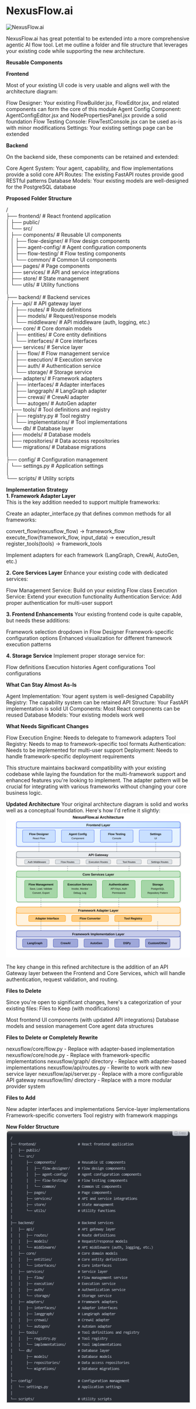 # NexusFlow.ai

![NexusFlow.ai](docs/assets/logo.png)

NexusFlow.ai has great potential to be extended into a more comprehensive agentic AI flow tool. Let me outline a folder and file structure that leverages your existing code while supporting the new architecture.

**Reusable Components**

**Frontend**

Most of your existing UI code is very usable and aligns well with the architecture diagram:

Flow Designer: Your existing FlowBuilder.jsx, FlowEditor.jsx, and related components can form the core of this module
Agent Config Component: AgentConfigEditor.jsx and NodePropertiesPanel.jsx provide a solid foundation
Flow Testing Console: FlowTestConsole.jsx can be used as-is with minor modifications
Settings: Your existing settings page can be extended

**Backend**

On the backend side, these components can be retained and extended:

Core Agent System: Your agent, capability, and flow implementations provide a solid core
API Routes: The existing FastAPI routes provide good RESTful patterns
Database Models: Your existing models are well-designed for the PostgreSQL database

**Proposed Folder Structure**

/   
├── frontend/                     # React frontend application  
│   ├── public/  
│   └── src/  
│       ├── components/           # Reusable UI components  
│       │   ├── flow-designer/    # Flow design components  
│       │   ├── agent-config/     # Agent configuration components  
│       │   ├── flow-testing/     # Flow testing components  
│       │   └── common/           # Common UI components  
│       ├── pages/                # Page components  
│       ├── services/             # API and service integrations  
│       ├── store/                # State management  
│       └── utils/                # Utility functions  
│   
├── backend/                      # Backend services  
│   ├── api/                      # API gateway layer  
│   │   ├── routes/               # Route definitions  
│   │   ├── models/               # Request/response models  
│   │   └── middleware/           # API middleware (auth, logging, etc.)  
│   ├── core/                     # Core domain models  
│   │   ├── entities/             # Core entity definitions  
│   │   └── interfaces/           # Core interfaces  
│   ├── services/                 # Service layer  
│   │   ├── flow/                 # Flow management service  
│   │   ├── execution/            # Execution service  
│   │   ├── auth/                 # Authentication service  
│   │   └── storage/              # Storage service  
│   ├── adapters/                 # Framework adapters  
│   │   ├── interfaces/           # Adapter interfaces  
│   │   ├── langgraph/            # LangGraph adapter  
│   │   ├── crewai/               # CrewAI adapter  
│   │   └── autogen/              # AutoGen adapter  
│   ├── tools/                    # Tool definitions and registry  
│   │   ├── registry.py           # Tool registry  
│   │   └── implementations/      # Tool implementations  
│   └── db/                       # Database layer   
│       ├── models/               # Database models  
│       ├── repositories/         # Data access repositories  
│       └── migrations/           # Database migrations  
│   
├── config/                       # Configuration management  
│   └── settings.py               # Application settings  
│  
└── scripts/                      # Utility scripts  

**Implementation Strategy**  
**1. Framework Adapter Layer**  
This is the key addition needed to support multiple frameworks:  

Create an adapter_interface.py that defines common methods for all frameworks:

convert_flow(nexusflow_flow) -> framework_flow
execute_flow(framework_flow, input_data) -> execution_result
register_tools(tools) -> framework_tools


Implement adapters for each framework (LangGraph, CrewAI, AutoGen, etc.)

**2. Core Services Layer**
Enhance your existing code with dedicated services:

Flow Management Service: Build on your existing Flow class
Execution Service: Extend your execution functionality
Authentication Service: Add proper authentication for multi-user support

**3. Frontend Enhancements**
Your existing frontend code is quite capable, but needs these additions:

Framework selection dropdown in Flow Designer
Framework-specific configuration options
Enhanced visualization for different framework execution patterns

**4. Storage Service**
Implement proper storage service for:

Flow definitions
Execution histories
Agent configurations
Tool configurations

**What Can Stay Almost As-Is**

Agent Implementation: Your agent system is well-designed
Capability Registry: The capability system can be retained
API Structure: Your FastAPI implementation is solid
UI Components: Most React components can be reused
Database Models: Your existing models work well

**What Needs Significant Changes**

Flow Execution Engine: Needs to delegate to framework adapters
Tool Registry: Needs to map to framework-specific tool formats
Authentication: Needs to be implemented for multi-user support
Deployment: Needs to handle framework-specific deployment requirements

This structure maintains backward compatibility with your existing codebase while laying the foundation for the multi-framework support and enhanced features you're looking to implement. The adapter pattern will be crucial for integrating with various frameworks without changing your core business logic.

**Updated Architecture**
Your original architecture diagram is solid and works well as a conceptual foundation. Here's how I'd refine it slightly:
![Architecture](docs/assets/architecture-diagram.svg)

The key change in this refined architecture is the addition of an API Gateway layer between the Frontend and Core Services, which will handle authentication, request validation, and routing.

**Files to Delete**

Since you're open to significant changes, here's a categorization of your existing files:
Files to Keep (with modifications)

Most frontend UI components (with updated API integrations)
Database models and session management
Core agent data structures

**Files to Delete or Completely Rewrite**

nexusflow/core/flow.py - Replace with adapter-based implementation
nexusflow/core/node.py - Replace with framework-specific implementations
nexusflow/graph/ directory - Replace with adapter-based implementations
nexusflow/api/routes.py - Rewrite to work with new service layer
nexusflow/api/server.py - Replace with a more configurable API gateway
nexusflow/llm/ directory - Replace with a more modular provider system

**Files to Add**

New adapter interfaces and implementations
Service-layer implementations
Framework-specific converters
Tool registry with framework mappings

**New Folder Structure**
![Folders](docs/assets/folders.png)

